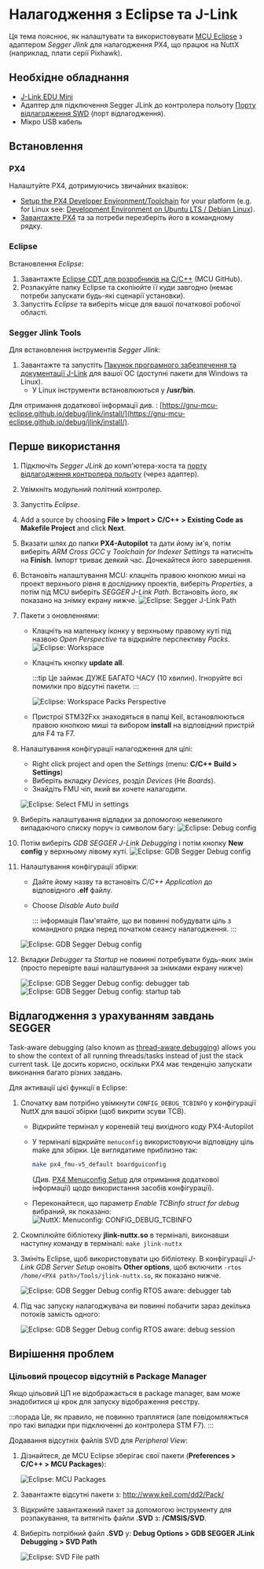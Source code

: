 # Налагодження з Eclipse та J-Link

Ця тема пояснює, як налаштувати та використовувати [MCU Eclipse](https://gnu-mcu-eclipse.github.io/) з адаптером _Segger Jlink_ для налагодження PX4, що працює на NuttX (наприклад, плати серії Pixhawk).

## Необхідне обладнання

- [J-Link EDU Mini](https://www.segger.com/products/debug-probes/j-link/models/j-link-edu-mini/)
- Адаптер для підключення Segger JLink до контролера польоту [Порту відлагодження SWD](../debug/swd_debug.md) (порт відлагодження).
- Мікро USB кабель

## Встановлення

### PX4

Налаштуйте PX4, дотримуючись звичайних вказівок:

- [Setup the PX4 Developer Environment/Toolchain](../dev_setup/dev_env.md) for your platform (e.g. for Linux see: [Development Environment on Ubuntu LTS / Debian Linux](../dev_setup/dev_env_linux_ubuntu.md)).
- [Завантажте PX4](../dev_setup/building_px4.md) та за потреби перезберіть його в командному рядку.

### Eclipse

Встановлення _Eclipse_:

1. Завантажте [Eclipse CDT для розробників на C/C++](https://github.com/gnu-mcu-eclipse/org.eclipse.epp.packages/releases/) (MCU GitHub).
1. Розпакуйте папку Eclipse та скопіюйте її куди завгодно (немає потреби запускати будь-які сценарії установки).
1. Запустіть _Eclipse_ та виберіть місце для вашої початкової робочої області.

### Segger Jlink Tools

Для встановлення інструментів _Segger Jlink_:

1. Завантажте та запустіть [Пакунок програмного забезпечення та документації J-Link](https://www.segger.com/downloads/jlink/#J-LinkSoftwareAndDocumentationPack) для вашої ОС (доступні пакети для Windows та Linux).
   - У Linux інструменти встановлюються у **/usr/bin**.

Для отримання додаткової інформації див. : [https://gnu-mcu-eclipse.github.io/debug/jlink/install/](https://gnu-mcu-eclipse.github.io/debug/jlink/install/).

## Перше використання

1. Підключіть _Segger JLink_ до комп'ютера-хоста та [порту відлагодження контролера польоту](../debug/swd_debug.md) (через адаптер).
1. Увімкніть модульний політний контролер.
1. Запустіть _Eclipse_.
1. Add a source by choosing **File > Import > C/C++ > Existing Code as Makefile Project** and click **Next**.
1. Вказати шлях до папки **PX4-Autopilot** та дати йому ім'я, потім виберіть _ARM Cross GCC_ у _Toolchain for Indexer Settings_ та натисніть на **Finish**. Імпорт триває деякий час. Дочекайтеся його завершення.
1. Встановіть налаштування MCU: клацніть правою кнопкою миші на проект верхнього рівня в досліднику проектів, виберіть _Properties_, а потім під MCU виберіть _SEGGER J-Link Path_. Встановіть його, як показано на знімку екрану нижче. ![Eclipse: Segger J-Link Path](../../assets/debug/eclipse_segger_jlink_path.png)
1. Пакети з оновленнями:

   - Клацніть на маленьку іконку у верхньому правому куті під назвою _Open Perspective_ та відкрийте перспективу _Packs_. ![Eclipse: Workspace](../../assets/debug/eclipse_workspace_perspective.png)
   - Клацніть кнопку **update all**.

     :::tip
Це займає ДУЖЕ БАГАТО ЧАСУ (10 хвилин).
Ігноруйте всі помилки про відсутні пакети.
:::

     ![Eclipse: Workspace Packs Perspective](../../assets/debug/eclipse_packs_perspective.jpg)

   - Пристрої STM32Fxx знаходяться в папці Keil, встановлюються правою кнопкою миші та вибором **install** на відповідний пристрій для F4 та F7.

1. Налаштування конфігурації налагодження для цілі:

   - Right click project and open the _Settings_ (menu: **C/C++ Build > Settings**)
   - Виберіть вкладку _Devices_, розділ _Devices_ (Не _Boards_).
   - Знайдіть FMU чіп, який ви хочете налагодити.

   ![Eclipse: Select FMU in settings](../../assets/debug/eclipse_settings_devices_fmu.png)

1. Виберіть налаштування відладки за допомогою невеликого випадаючого списку поруч із символом багу: ![Eclipse: Debug config](../../assets/debug/eclipse_settings_debug_config.png)
1. Потім виберіть _GDB SEGGER J-Link Debugging_ і потім кнопку **New config** у верхньому лівому куті. ![Eclipse: GDB Segger Debug config](../../assets/debug/eclipse_settings_debug_config_gdb_segger.png)
1. Налаштування конфігурації збірки:

   - Дайте йому назву та встановіть _C/C++ Application_ до відповідного **.elf** файлу.
   - Choose _Disable Auto build_

     ::: інформація
Пам'ятайте, що ви повинні побудувати ціль з командного рядка перед початком сеансу налагодження.
:::

   ![Eclipse: GDB Segger Debug config](../../assets/debug/eclipse_settings_debug_config_gdb_segger_build_config.png)

1. Вкладки _Debugger_ та _Startup_ не повинні потребувати будь-яких змін (просто перевірте ваші налаштування за знімками екрану нижче)

   ![Eclipse: GDB Segger Debug config: debugger tab](../../assets/debug/eclipse_settings_debug_config_gdb_segger_build_config_debugger_tab.png) ![Eclipse: GDB Segger Debug config: startup tab](../../assets/debug/eclipse_settings_debug_config_gdb_segger_build_config_startup_tab.png)

## Відлагодження з урахуванням завдань SEGGER

Task-aware debugging (also known as [thread-aware debugging](https://www.segger.com/products/debug-probes/j-link/tools/j-link-gdb-server/thread-aware-debugging/)) allows you to show the context of all running threads/tasks instead of just the stack current task. Це досить корисно, оскільки PX4 має тенденцію запускати виконання багато різних завдань.

Для активації цієї функції в Eclipse:

1. Спочатку вам потрібно увімкнути `CONFIG_DEBUG_TCBINFO` у конфігурації NuttX для вашої збірки (щоб викрити зсуви TCB).

   - Відкрийте термінал у кореневій теці вихідного коду PX4-Autopilot
   - У терміналі відкрийте `menuconfig` використовуючи відповідну ціль make для збірки. Це виглядатиме приблизно так:

     ```sh
     make px4_fmu-v5_default boardguiconfig
     ```

     (Див. [PX4 Menuconfig Setup](../hardware/porting_guide_config.md#px4-menuconfig-setup) для отримання додаткової інформації) щодо використання засобів конфігурації).

   - Переконайтеся, що параметр _Enable TCBinfo struct for debug_ вибраний, як показано: ![NuttX: Menuconfig: CONFIG_DEBUG_TCBINFO](../../assets/debug/nuttx_tcb_task_aware.png)

1. Скомпілюйте бібліотеку **jlink-nuttx.so** в терміналі, виконавши наступну команду в терміналі: `make jlink-nuttx`
1. Змініть Eclipse, щоб використовувати цю бібліотеку. В конфігурації _J-Link GDB Server Setup_ оновіть **Other options**, щоб включити `-rtos /home/<PX4 path>/Tools/jlink-nuttx.so`, як показано нижче.

   ![Eclipse: GDB Segger Debug config RTOS aware: debugger tab](../../assets/debug/eclipse_settings_debug_config_gdb_segger_task_aware.png)

1. Під час запуску налагоджувача ви повинні побачити зараз декілька потоків замість одного:

   ![Eclipse: GDB Segger Debug config RTOS aware: debug session](../../assets/debug/eclipse_settings_debug_config_gdb_segger_task_aware_tasks.png)

## Вирішення проблем

### Цільовий процесор відсутній в Package Manager

Якщо цільовий ЦП не відображається в package manager, вам може знадобитися ці крок для запуску відображення реєстру.

:::порада
Це, як правило, не повинно траплятися (але повідомляжться про такі випадки при підключенні до контролера STM F7).
:::

Додавання відсутніх файлів SVD для _Peripheral View_:

1. Дізнайтеся, де MCU Eclipse зберігає свої пакети (**Preferences > C/C++ > MCU Packages**):

   ![Eclipse: MCU Packages](../../assets/debug/eclipse_mcu_packages.png)

2. Завантажте відсутні пакети з: http://www.keil.com/dd2/Pack/
3. Відкрийте завантажений пакет за допомогою інструменту для розпакування, та витягніть файли **.SVD** з: **/CMSIS/SVD**.
4. Виберіть потрібний файл **.SVD** у: **Debug Options > GDB SEGGER JLink Debugging > SVD Path**

   ![Eclipse: SVD File path](../../assets/debug/eclipse_svd_file_path.png)
